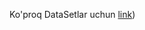 Ko'proq DataSetlar uchun [link]([https://drive.google.com/drive/folders/1DyFrfD59qV_ktKXRiMu-LVELa0NU6JCQ?usp=sharing]))
